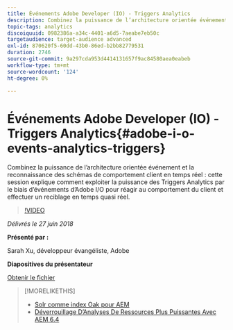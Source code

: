 ```yaml
---
title: Événements Adobe Developer (IO) - Triggers Analytics
description: Combinez la puissance de l’architecture orientée événement et la reconnaissance des schémas de comportement client en temps réel. Cette session explique comment exploiter la puissance des Triggers Analytics par le biais d’événements Adobe Developer (Adobe I/O) pour réagir au comportement du client et effectuer une nouvelle cible en temps quasi réel.
topic-tags: analytics
discoiquuid: 0982386a-a34c-4401-a6d5-7aeabe7eb50c
targetaudience: target-audience advanced
exl-id: 870620f5-60dd-43b0-86ed-b2bb82779531
duration: 2746
source-git-commit: 9a297cda953d4414131657f9ac84580aea0eabeb
workflow-type: tm+mt
source-wordcount: '124'
ht-degree: 0%

---
```


# Événements Adobe Developer (IO) - Triggers Analytics{#adobe-i-o-events-analytics-triggers}

Combinez la puissance de l’architecture orientée événement et la reconnaissance des schémas de comportement client en temps réel : cette session explique comment exploiter la puissance des Triggers Analytics par le biais d’événements d’Adobe I/O pour réagir au comportement du client et effectuer un reciblage en temps quasi réel.

>[!VIDEO](https://video.tv.adobe.com/v/22809/?quality=9)

*Délivrés le 27 juin 2018*

**Présenté par :**

Sarah Xu, développeur évangéliste, Adobe

**Diapositives du présentateur**

[Obtenir le fichier](assets/gems+6+27+18+adobe+io+analytics+triggers.pdf)

<!--
[Get back to the Overview](https://helpx.adobe.com/fr/experience-manager/kt/eseminars/gems/aem-index.html)
-->

>[!MORELIKETHIS]
>
>* [Solr comme index Oak pour AEM](solr-as-an-oak-index-for-aem.md)
>* [ Déverrouillage D’Analyses De Ressources Plus Puissantes Avec AEM 6.4](https://helpx.adobe.com/experience-manager/kt/eseminars/experience-insider/exp-asset-analytics-64.html)

<!-- this link is broken: >* [Getting the most out of digital interactions with AEM and Analytics](https://helpx.adobe.com/experience-manager/kt/eseminars/ask-the-expert/aem-getting-the-most-out-of-digital-interactions-with-aem-and-analytics.html) 
-->
